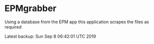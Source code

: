 # EPMgrabber
Using a database from the EPM app this application scrapes the files as required


Latest backup: Sun Sep 8 06:42:01 UTC 2019
